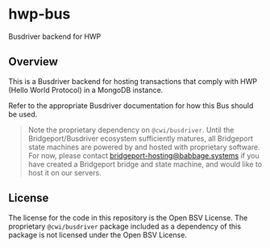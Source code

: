 # hwp-bus

Busdriver backend for HWP

## Overview

This is a Busdriver backend for hosting transactions that comply with HWP (Hello World Protocol) in a MongoDB instance.

Refer to the appropriate Busdriver documentation for how this Bus should be used.

> Note the proprietary dependency on `@cwi/busdriver`. Until the Bridgeport/Busdriver ecosystem sufficiently matures, all Bridgeport state machines are powered by and hosted with proprietary software. For now, please contact bridgeport-hosting@babbage.systems if you have created a Bridgeport bridge and state machine, and would like to host it on our servers.

## License

The license for the code in this repository is the Open BSV License. The proprietary `@cwi/busdriver` package included as a dependency of this package is not licensed under the Open BSV License.
